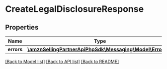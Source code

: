# CreateLegalDisclosureResponse

## Properties
Name | Type | Description | Notes
------------ | ------------- | ------------- | -------------
**errors** | [**\amznSellingPartnerApiPhpSdk\Messaging\Model\ErrorList**](ErrorList.md) |  | [optional] 

[[Back to Model list]](../../README.md#documentation-for-models) [[Back to API list]](../../README.md#documentation-for-api-endpoints) [[Back to README]](../../README.md)

